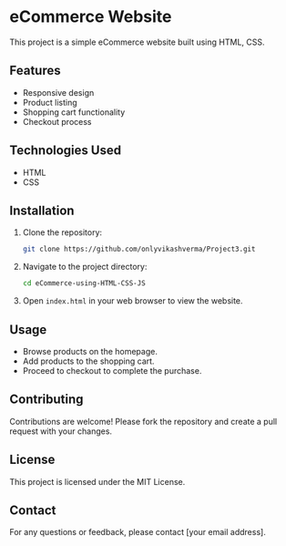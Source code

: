 # eCommerce Website

This project is a simple eCommerce website built using HTML, CSS.

## Features

- Responsive design
- Product listing
- Shopping cart functionality
- Checkout process

## Technologies Used

- HTML
- CSS

## Installation

1. Clone the repository:
    ```sh
    git clone https://github.com/onlyvikashverma/Project3.git
    ```
2. Navigate to the project directory:
    ```sh
    cd eCommerce-using-HTML-CSS-JS
    ```
3. Open `index.html` in your web browser to view the website.

## Usage

- Browse products on the homepage.
- Add products to the shopping cart.
- Proceed to checkout to complete the purchase.

## Contributing

Contributions are welcome! Please fork the repository and create a pull request with your changes.

## License

This project is licensed under the MIT License.

## Contact

For any questions or feedback, please contact [your email address].
